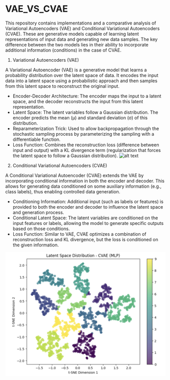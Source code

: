 # VAE_VS_CVAE

This repository contains implementations and a comparative analysis of Variational Autoencoders (VAE) and Conditional Variational Autoencoders (CVAE). These are generative models capable of learning latent representations of input data and generating new data samples. The key difference between the two models lies in their ability to incorporate additional information (conditions) in the case of CVAE.

1. Variational Autoencoders (VAE)

A Variational Autoencoder (VAE) is a generative model that learns a probability distribution over the latent space of data. It encodes the input data into a latent space using a probabilistic approach and then samples from this latent space to reconstruct the original input.

* Encoder-Decoder Architecture: The encoder maps the input to a latent space, and the decoder reconstructs the input from this latent representation.
* Latent Space: The latent variables follow a Gaussian distribution. The encoder predicts the mean (μ) and standard deviation (σ) of this distribution.
* Reparameterization Trick: Used to allow backpropagation through the stochastic sampling process by parameterizing the sampling with a differentiable function.
* Loss Function: Combines the reconstruction loss (difference between input and output) with a KL divergence term (regularization that forces the latent space to follow a Gaussian distribution).
![alt text](<Plots/VAE.png>)


2. Conditional Variational Autoencoders (CVAE)

A Conditional Variational Autoencoder (CVAE) extends the VAE by incorporating conditional information in both the encoder and decoder. This allows for generating data conditioned on some auxiliary information (e.g., class labels), thus enabling controlled data generation.

* Conditioning Information: Additional input (such as labels or features) is provided to both the encoder and decoder to influence the latent space and generation process.
* Conditional Latent Space: The latent variables are conditioned on the input features or labels, allowing the model to generate specific outputs based on those conditions.
* Loss Function: Similar to VAE, CVAE optimizes a combination of reconstruction loss and KL divergence, but the loss is conditioned on the given information.

![alt text](<CVAE.png>)
